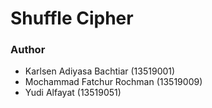 # Shuffle Cipher

### Author
* Karlsen Adiyasa Bachtiar (13519001) 
* Mochammad Fatchur Rochman (13519009)
* Yudi Alfayat (13519051)